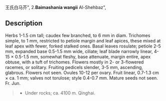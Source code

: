 王氏白马芥",
2.**Baimashania wangii** Al-Shehbaz",

## Description
Herbs 1-1.5 cm tall; caudex few branched, to 6 mm in diam. Trichomes simple, to 1 mm, restricted to petiole margin and leaf apices, these mixed at leaf apex with fewer, forked stalked ones. Basal leaves rosulate; petiole 2-5 mm, expanded base 0.5-1.5 mm wide, ciliate; leaf blade narrowly linear, 4-15 × 0.5-1.5 mm, somewhat fleshy, base attenuate, margin entire, apex obtuse, with a tuft of trichomes. Flowers mostly in 2- or 3-flowered racemes, or solitary. Fruiting pedicels slender, 3-5 mm, ascending, glabrous. Flowers not seen. Ovules 10-12 per ovary. Fruit linear, 0.7-1.3 cm × ca. 1 mm; valves not torulose; style 0.4-0.7 mm. Mature seeds not seen. Fr. Jun. 

> * Under rocks; ca. 4100 m. Qinghai.
